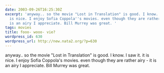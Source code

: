 ```yaml
---
date: 2003-09-26T16:25:30Z
excerpt: 'anyway.. so the movie "Lost in Translation" is good. I know. I saw it. it
  is nice. I enjoy Sofia Coppola''s movies. even though they are rather airy - it
  is an airy I appreciate. Bill Murrey was great. '
tags: movies
title: fooo- wooo- vie?
wordpress_id: 630
wordpress_url: http://new.nata2.org/?p=630
---
```


anyway.. so the movie "Lost in Translation" is good. I know. I saw it. it is nice. I enjoy Sofia Coppola's movies. even though they are rather airy - it is an airy I appreciate. Bill Murrey was great. 
